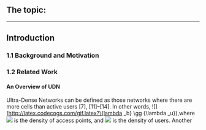## The topic:
----
## Introduction

### 1.1 Background and Motivation

### 1.2 Related Work

#### An Overview of UDN

Ultra-Dense Networks can be defined as those networks where there are more cells than active users [7], [11]–[14]. In other words, ![](http://latex.codecogs.com/gif.latex?\{lambda _b} \gg {\lambda _u}),where ![](http://latex.codecogs.com/gif.latex?\lambda_b) is the density of access points, and ![](http://latex.codecogs.com/gif.latex?\lambda_u) is the density of users. Another  
